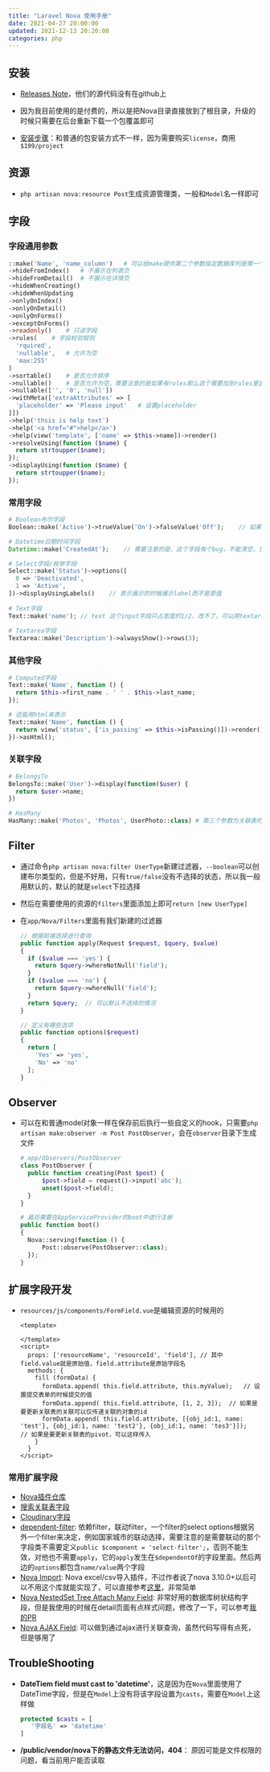 ```yaml
---
title: "Laravel Nova 使用手册"
date: 2021-04-27 20:00:00
updated: 2021-12-13 20:20:00
categories: php
---
```


## 安装

-  [Releases Note](https://nova.laravel.com/releases)，他们的源代码没有在github上

- 因为我目前使用的是付费的，所以是把Nova目录直接放到了根目录，升级的时候只需要在后台重新下载一个包覆盖即可
- [安装步骤](https://nova.laravel.com/docs/3.0/installation.html#installing-nova)：和普通的包安装方式不一样，因为需要购买`license`，商用`$199/project`

## 资源

- `php artisan nova:resource Post`生成资源管理类，一般和`Model`名一样即可

<!--more-->

## 字段

### 字段通用参数

```php
::make('Name', 'name_column')	# 可以给make提供第二个参数指定数据库列是哪一个字段
->hideFromIndex()	# 不展示在列表页
->hideFromDetail()	# 不展示在详情页
->hideWhenCreating()
->hideWhenUpdating
->onlyOnIndex()
->onlyOnDetail()
->onlyOnForms()
->exceptOnForms()
->readonly()	# 只读字段
->rules(	# 字段校验规则
  'rquired', 
  'nullable',	# 允许为空
  'max:255'
)	
->sortable()	# 是否允许排序
->nullable()	# 是否允许为空，需要注意的是如果有rules那么这个需要加到rules里面去
->nullable(['', '0', 'null'])
->withMeta(['extraAttributes' => [
  'placeholder' => 'Please input'	# 设置placeholder
]])
->help('thsis is help text')
->help('<a href="#">help</a>')
->help(view('template', ['name' => $this->name])->render()
->resolveUsing(function ($name) {
  return strtoupper($name);
});
->displayUsing(function ($name) {
  return strtoupper($name);
});
```

### 常用字段

```php
# Boolean布尔字段
Boolean::make('Active')->trueValue('On')->falseValue('Off');	// 如果后端不是用true或false来存储，可以指定true/false的值

# Datetime日期时间字段
Datetime::make('CreatedAt');	// 需要注意的是，这个字段有个bug，不能清空，至少在3.1.6上是不行的，然后我升级到3.23.2后就会带有一个清空按钮了，中间的版本不知道从哪里开始修复的

# Select字段/枚举字段
Select::make('Status')->options([
  0 => 'Deactivated',
  1 => 'Active',
])->displayUsingLabels()	// 表示展示的时候展示label而不是原值
  
# Text字段
Text::make('name');	// text 这个input字段只占宽度的1/2，改不了，可以用textarea->rows(1)代替
  
# Textarea字段
Textarea::make('Description')->alwaysShow()->rows(3);
```

### 其他字段

```php
# Computed字段
Text::make('Name', function () {
  return $this->first_name . ' ' . $this->last_name;
});

# 还能用html来表示
Text::make('Name', function () {
  return view('status', ['is_passing' => $this->isPassing()])->render();
})->asHtml();
```

### 关联字段

```php
# BelongsTo
BelongsTo::make('User')->display(function($user) {
  return $user->name;
})

# HasMany
HasMany::make('Photos', 'Photos', UserPhoto::class)	# 第三个参数为关联表的Nova类信息
```

## Filter

- 通过命令`php artisan nova:filter UserType`新建过滤器，`--boolean`可以创建布尔类型的，但是不好用，只有`true/false`没有不选择的状态，所以我一般用默认的，默认的就是`select`下拉选择
- 然后在需要使用的资源的`filters`里面添加上即可`return [new UserType]`

- 在`app/Nova/Filters`里面有我们新建的过滤器

  ```php
  // 根据前端选择进行查询
  public function apply(Request $request, $query, $value)
  {
    if ($value === 'yes') {
      return $query->whereNotNull('field');
    }
    if ($value === 'no') {
      return $query->whereNull('field');
    }
    return $query;	// 可以默认不选择的情况
  }
  
  // 定义有哪些选项
  public function options($request)
  {
    return [
      'Yes' => 'yes',
      'No' => 'no'
    ];
  }
  ```

## Observer

- 可以在和普通model对象一样在保存前后执行一些自定义的hook，只需要`php artisan make:observer -m Post PostObserver`，会在`observer`目录下生成文件

  ```php
  # app/Observers/PostObserver
  class PostObserver {
  	public function creating(Post $post) {
  		$post->field = request()->input('abc');
  		unset($post->field);
  	}
  }
  
  # 最后需要在AppServiceProvider的boot中进行注册
  public function boot()
  {
  	Nova::serving(function () {
  		Post::observe(PostObserver::class);
  	});
  }
  ```

## 扩展字段开发

- `resources/js/components/FormField.vue`是编辑资源的时候用的

  ```vue
  <template>
  
  </template>
  <script>
  	props: ['resourceName', 'resourceId', 'field'], // 其中field.value就是原始值，field.attribute是原始字段名
    methods: {
      fill (formData) {
        formData.append( this.field.attribute, this.myValue);	// 设置提交表单的时候提交的值
        formData.append( this.field.attribute, [1, 2, 3]);	// 如果是要更新关联表的关联可以仅传递关联的对象的id
        formData.append( this.field.attribute, [{obj_id:1, name: 'test'}, {obj_id:1, name: 'test2'}, {obj_id:1, name: 'tes3'}]);	// 如果是要更新关联表的pivot，可以这样传入
      }
    }
  </script>
  ```

### 常用扩展字段

- [Nova插件仓库](https://novapackages.com/?search=ajax&tag=all)
- [搜索关联表字段](https://novapackages.com/packages/titasgailius/search-relations)
- [Cloudinary字段](https://novapackages.com/packages/silvanite/nova-field-cloudinary)
- [dependent-filter](https://github.com/awesome-nova/dependent-filter): 依赖filter，联动filter，一个filter的select options根据另外一个filter来决定，例如国家城市的联动选择，需要注意的是需要联动的那个字段类不需要定义`public $component = 'select-filter';`，否则不能生效，对他也不需要`apply`，它的`apply`发生在`$dependentOf`的字段里面。然后两边的`options`都包含`name/value`两个字段
- [Nova Import](https://novapackages.com/packages/anaseqal/nova-import): Nova excel/csv导入插件，不过作者说了nova 3.10.0+以后可以不用这个库就能实现了，可以直接参考[这里](https://github.com/anaseqal/nova-import/issues/26)，非常简单
- [Nova NestedSet Tree Attach Many Field](https://novapackages.com/packages/phoenix-lib/nova-nested-tree-attach-many): 非常好用的数据库树状结构字段，但是我使用的时候在detail页面有点样式问题，修改了一下，可以参考[我的PR](https://github.com/phoenix-lib/nova-nested-tree-attach-many/pull/14)
- [Nova AJAX Field](https://novapackages.com/packages/razorcreations/ajax-field): 可以做到通过ajax进行关联查询，虽然代码写得有点死，但是够用了

## TroubleShooting

- **DateTiem field must cast to 'datetime'**，这是因为在`Nova`里面使用了DateTime字段，但是在`Model`上没有将该字段设置为`casts`，需要在`Model`上这样做

  ```php
  protected $casts = [
     '字段名' => 'datetime'
  ]
  ```

- **/public/vendor/nova下的静态文件无法访问，404**： 原因可能是文件权限的问题，看当前用户能否读取